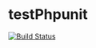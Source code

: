 # testPhpunit

[![Build Status](https://travis-ci.org/vasilevdm/testPhpunit.svg?branch=master)](https://travis-ci.org/vasilevdm/testPhpunit)
